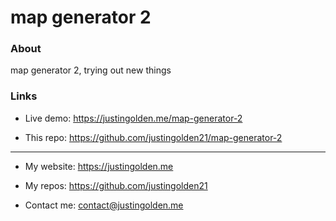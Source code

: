 # map generator 2

### About

map generator 2, trying out new things

### Links

- Live demo: https://justingolden.me/map-generator-2

- This repo: https://github.com/justingolden21/map-generator-2

<hr>

- My website: https://justingolden.me

- My repos: https://github.com/justingolden21

- Contact me: contact@justingolden.me